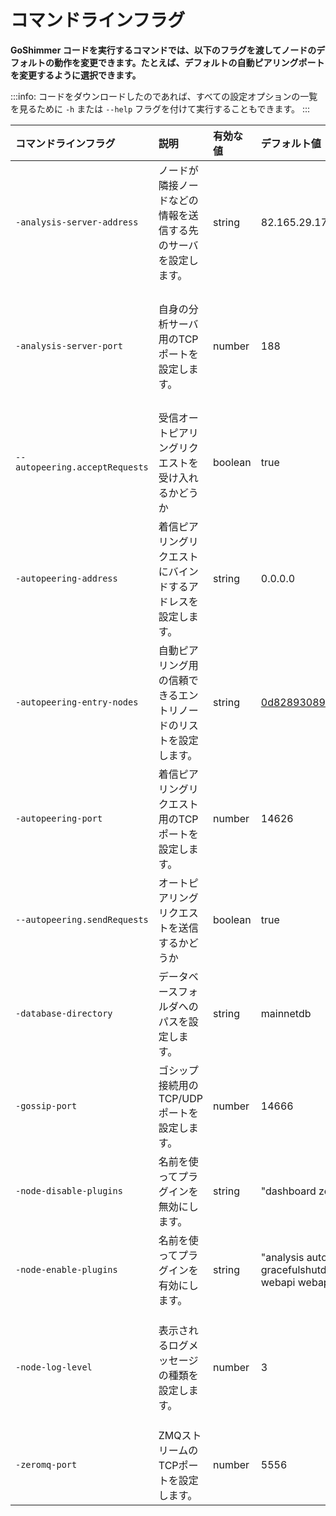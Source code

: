 # コマンドラインフラグ
<!-- # Command-line flags -->

**GoShimmer コードを実行するコマンドでは、以下のフラグを渡してノードのデフォルトの動作を変更できます。たとえば、デフォルトの自動ピアリングポートを変更するように選択できます。**
<!-- **In the command to execute the GoShimmer code, you can pass the following flags to change the default behavior of a node. For example, you can choose to change the default auto-peering port.** -->

:::info:
コードをダウンロードしたのであれば、すべての設定オプションの一覧を見るために `-h` または `--help` フラグを付けて実行することもできます。
:::
<!-- :::info: -->
<!-- If you've downloaded the code, you can also run it with the `-h` or `--help` flag to see a list of all the configuration options. -->
<!-- ::: -->

| **コマンドラインフラグ** | **説明** | **有効な値** | **デフォルト値** | **メモ** |
| :----------------------- | :------- | :----------- | :--------------- | :------- |
| <a name="analysis-server-address"></a> `-analysis-server-address` | ノードが隣接ノードなどの情報を送信する先のサーバを設定します。 | string | 82.165.29.179:188 | この情報は、ネットワークの動作を調査するのに役立ちます。たとえば、分析サーバに送信された情報を使用して、[ネットワークの可視化](http://159.69.158.51/)にデータを入力します。 |
| <a name="analysis-server-port"></a>`-analysis-server-port` | 自身の分析サーバ用のTCPポートを設定します。 | number | 188 | 自身の分析サーバを実行したい場合は、このポートをデバイスに転送します。そうすれば、だれでもデフォルトの代わりにあなたの分析サーバに接続することを許可できます。 |
| `--autopeering.acceptRequests` | 受信オートピアリングリクエストを受け入れるかどうか | boolean | true ||
| <a name="autopeering-address"></a> `-autopeering-address` | 着信ピアリングリクエストにバインドするアドレスを設定します。 | string | 0.0.0.0 | デフォルトのオプションは任意のアドレスを受け入れます。 |
| <a name="autopeering-entry-nodes"></a>`-autopeering-entry-nodes` | 自動ピアリング用の信頼できるエントリノードのリストを設定します。 | string | 0d828930890386f036eb77982cc067c5429f7b8f@82.165.29.179:14626 | 複数のエントリノードを追加するには、エントリノードURLのスペース区切りリストを使用し、それを引用符で囲みます。 |
| <a name="autopeering-port"></a>`-autopeering-port` | 着信ピアリングリクエスト用のTCPポートを設定します。 | number | 14626 |
| `--autopeering.sendRequests` | オートピアリングリクエストを送信するかどうか | boolean | true ||
| <a name="database-directory"></a>`-database-directory` | データベースフォルダへのパスを設定します。  | string | mainnetdb |
| <a name="gossip-port"></a> `-gossip-port` | ゴシップ接続用のTCP/UDPポートを設定します。 | number | 14666 |
| <a name="node-disable-plugins"></a>`-node-disable-plugins` | 名前を使ってプラグインを無効にします。 | string | "dashboard zeromq spammer" |
| <a name="node-enable-plugins"></a>`-node-enable-plugins` | 名前を使ってプラグインを有効にします。 | string | "analysis autopeering bundleprocessor cli gossip gossiponsolidification gracefulshutdown metrics statusscreen statusscreentps tangle tipselection webapi webapigttaendpoint" |
| <a name="node-log-level"></a>`-node-log-level` | 表示されるログメッセージの種類を設定します。 | number | 3 | LOG_LEVEL_FAILURE = 0, LOG_LEVEL_WARNING = 1, LOG_LEVEL_SUCCESS = 2, LOG_LEVEL_INFO = 3, LOG_LEVEL_DEBUG = 4 |
| <a name="zeromq-port"></a>`-zeromq-port` | ZMQストリームのTCPポートを設定します。 | number | 5556 |

<!-- | **Command-line flags** |  **Description**| **Accepted values** | **Default value**|**Notes** | -->
<!-- | :------------------------ | :--------------- | :--------- | :--------| :------------|:-----| -->
<!-- |<a name="analysis-server-address"></a> `--analysis.serverAddress`|Set the server to which your node sends information such as its neighbors| string | 82.165.29.179:188 |We use this information to help us research how the network behaves. For example, we use the information sent to the analysis server to populate [this visualization of the network](http://159.69.158.51/). -->
<!-- |<a name="analysis-server-port"></a>`--analysis.serverPort` |Set the TCP port for your own analysis server |number |188| If you want to run your own analysis server, forward this port to your device. Then, you can allow anyone to connect to your analysis server instead of the default. -->
<!-- |`--autopeering.acceptRequests`|Whether to accept incoming autopeering requests|boolean|true|| -->
<!-- |<a name="autopeering-address"></a> `--autopeering.address` |Set the address to bind for incoming peering requests|string |0.0.0.0 | The default option accepts any address -->
<!-- |<a name="autopeering-entry-nodes"></a>`--autopeering.entryNodes` |Set a list of trusted entry nodes for auto-peering |string | 0d828930890386f036eb77982cc067c5429f7b8f@82.165.29.179:14626 |To add more than one entry node, use a space-separated list of entry node URLs, and wrap it in quotation marks.| -->
<!-- |<a name="autopeering-port"></a>`--autopeering.port` |Set the TCP port for incoming peering requests |number |14626 | -->
<!-- | `--autopeering.sendRequests`| Whether to send autopeering requests|boolean|true| -->
<!-- |<a name="database-directory"></a>`--database.directory` |Set the path to the database folder  |string |mainnetdb | -->
<!-- |<a name="gossip-port"></a> `--gossip.port`|Set the TCP/UDP port for the gossip connection | number| 14666 -->
<!-- |<a name="node-disable-plugins"></a>`--node.disablePlugins` |Disable plugins by name | string| "dashboard zeromq spammer"| -->
<!-- |<a name="node-enable-plugins"></a>`--node.enablePlugins`|Enable plugins by name|string|"analysis autopeering bundleprocessor cli gossip gossiponsolidification gracefulshutdown metrics statusscreen statusscreentps tangle tipselection webapi webapigttaendpoint" -->
<!-- |<a name="node-log-level"></a>`--node.logLevel` |Set the type of log messages that are displayed|number |3 |LOG_LEVEL_FAILURE = 0, LOG_LEVEL_WARNING = 1, LOG_LEVEL_SUCCESS = 2, LOG_LEVEL_INFO = 3, LOG_LEVEL_DEBUG = 4| -->
<!-- |<a name="zeromq-port"></a>`-zeromq.port` |Set the TCP port for the ZMQ stream |number |5556 | -->
